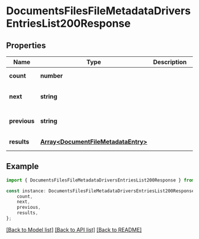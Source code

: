 # DocumentsFilesFileMetadataDriversEntriesList200Response


## Properties

Name | Type | Description | Notes
------------ | ------------- | ------------- | -------------
**count** | **number** |  | [default to undefined]
**next** | **string** |  | [optional] [default to undefined]
**previous** | **string** |  | [optional] [default to undefined]
**results** | [**Array&lt;DocumentFileMetadataEntry&gt;**](DocumentFileMetadataEntry.md) |  | [default to undefined]

## Example

```typescript
import { DocumentsFilesFileMetadataDriversEntriesList200Response } from './api';

const instance: DocumentsFilesFileMetadataDriversEntriesList200Response = {
    count,
    next,
    previous,
    results,
};
```

[[Back to Model list]](../README.md#documentation-for-models) [[Back to API list]](../README.md#documentation-for-api-endpoints) [[Back to README]](../README.md)

